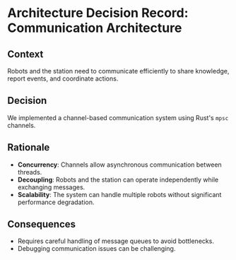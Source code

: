 # Architecture Decision Record: Communication Architecture

## Context
Robots and the station need to communicate efficiently to share knowledge, report events, and coordinate actions.

## Decision
We implemented a channel-based communication system using Rust's `mpsc` channels.

## Rationale
- **Concurrency**: Channels allow asynchronous communication between threads.
- **Decoupling**: Robots and the station can operate independently while exchanging messages.
- **Scalability**: The system can handle multiple robots without significant performance degradation.

## Consequences
- Requires careful handling of message queues to avoid bottlenecks.
- Debugging communication issues can be challenging.